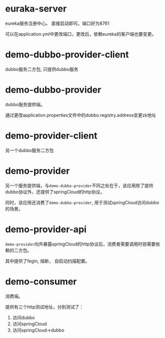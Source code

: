 # euraka-server
eureka服务注册中心。 直接启动即可。端口好为8761

可以在application.yml中更改端口，更改后，依赖eureka的客户端也要变更。

# demo-dubbo-provider-client

dubbo服务二方包, 只提供dubbo服务

# demo-dubbo-provider

dubbo服务提供端。 

通过更改application.properties文件中的dubbo.registry.address变更zk地址

# demo-provider-client

另一个dubbo服务二方包

# demo-provider

另一个服务提供端，与`demo-dubbo-provider`不同之处在于，该应用除了提供dubbo协议外，还提供了springCloud的http协议。

同时，该应用还消费了`demo-dubbo-provider`, 用于测试springCloud访问dubbo的场景。

# demo-provider-api

`demo-provider`向外暴露springCloud的http协议后，消费者需要调用时锁需要依赖的二方包。

其中提供了fegin, 熔断， 自启动扫描配置。

# demo-consumer

消费端。

提供有三个http测试地址，分别测试了：

1. 访问dubbo
2. 访问springCloud
3. 访问springCloud->dubbo

